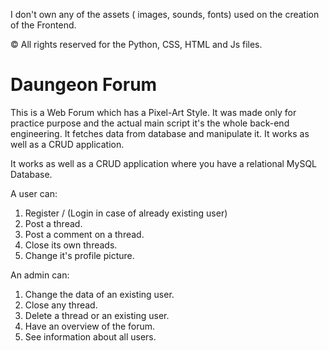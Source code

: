 I don't own any of the assets ( images, sounds, fonts) used on the creation of the Frontend.

© All rights reserved for the Python, CSS, HTML and Js files.

# Daungeon Forum 
This is a Web Forum which has a Pixel-Art Style. It was made only for practice purpose and the actual main script it's the whole back-end engineering. It fetches data from database and manipulate it. It works as well as a CRUD application.

It works as well as a CRUD application where you have a relational MySQL Database. 


A user can:
  1. Register / (Login in case of already existing user)
  2. Post a thread.
  3. Post a comment on a thread.
  4. Close its own threads.
  5. Change it's profile picture.


An admin can:
  1. Change the data of an existing user.
  2. Close any thread.
  3. Delete a thread or an existing user.
  4. Have an overview of the forum.
  5. See information about all users.


